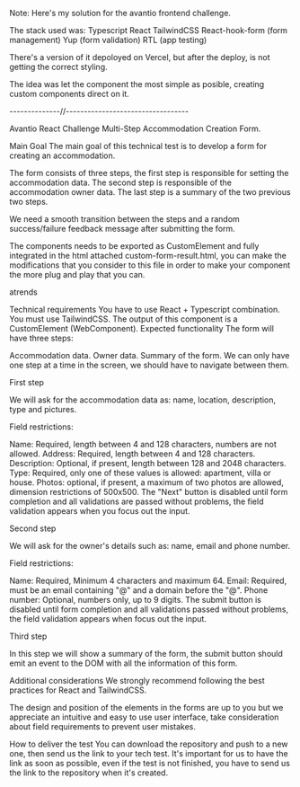 Note: Here's my solution for the avantio frontend challenge.

The stack used was:
Typescript
React
TailwindCSS
React-hook-form (form management)
Yup (form validation)
RTL (app testing)

There's a version of it depoloyed on Vercel, but after the deploy, is not getting the correct styling.

The idea was let the component the most simple as posible, creating custom components direct on it.

--------------//----------------------------------

Avantio React Challenge
Multi-Step Accommodation Creation Form.

Main Goal
The main goal of this technical test is to develop a form for creating an accommodation.

The form consists of three steps, the first step is responsible for setting the accommodation data. The second step is responsible of the accommodation owner data. The last step is a summary of the two previous two steps.

We need a smooth transition between the steps and a random success/failure feedback message after submitting the form.

The components needs to be exported as CustomElement and fully integrated in the html attached custom-form-result.html, you can make the modifications that you consider to this file in order to make your component the more plug and play that you can.

atrends

Technical requirements
You have to use React + Typescript combination.
You must use TailwindCSS.
The output of this component is a CustomElement (WebComponent).
Expected functionality
The form will have three steps:

Accommodation data.
Owner data.
Summary of the form.
We can only have one step at a time in the screen, we should have to navigate between them.

First step


We will ask for the accommodation data as: name, location, description, type and pictures.

Field restrictions:

Name: Required, length between 4 and 128 characters, numbers are not allowed.
Address: Required, length between 4 and 128 characters.
Description: Optional, if present, length between 128 and 2048 characters.
Type: Required, only one of these values is allowed: apartment, villa or house.
Photos: optional, if present, a maximum of two photos are allowed, dimension restrictions of 500x500.
The "Next" button is disabled until form completion and all validations are passed without problems, the field validation appears when you focus out the input.

Second step


We will ask for the owner's details such as: name, email and phone number.

Field restrictions:

Name: Required, Minimum 4 characters and maximum 64.
Email: Required, must be an email containing "@" and a domain before the "@".
Phone number: Optional, numbers only, up to 9 digits.
The submit button is disabled until form completion and all validations passed without problems, the field validation appears when focus out the input.

Third step


In this step we will show a summary of the form, the submit button should emit an event to the DOM with all the information of this form.

Additional considerations
We strongly recommend following the best practices for React and TailwindCSS.

The design and position of the elements in the forms are up to you but we appreciate an intuitive and easy to use user interface, take consideration about field requirements to prevent user mistakes.

How to deliver the test
You can download the repository and push to a new one, then send us the link to your tech test. It's important for us to have the link as soon as possible, even if the test is not finished, you have to send us the link to the repository when it's created.